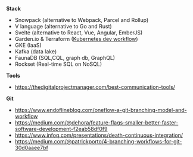 **Stack**

- Snowpack (alternative to Webpack, Parcel and Rollup)
- V language (alternative to Go and Rust)
- Svelte (alternative to React, Vue, Angular, EmberJS)
- Garden.io & Terraform ([Kubernetes dev workflow](https://medium.com/garden-io/garden-terraform-your-end-to-end-kubernetes-workflow-4e9f8ea75091))
- GKE (IaaS)
- Kafka (data lake)
- FaunaDB (SQL,CQL, graph db, GraphQL)
- Rockset (Real-time SQL on NoSQL)

**Tools**

- https://thedigitalprojectmanager.com/best-communication-tools/

**Git**

- https://www.endoflineblog.com/oneflow-a-git-branching-model-and-workflow
- https://medium.com/@dehora/feature-flags-smaller-better-faster-software-development-f2eab58df0f9
- https://www.infoq.com/presentations/death-continuous-integration/
- https://medium.com/@patrickporto/4-branching-workflows-for-git-30d0aaee7bf
